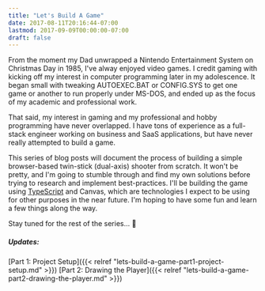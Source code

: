 ```yaml
---
title: "Let's Build A Game"
date: 2017-08-11T20:16:44-07:00
lastmod: 2017-09-09T00:00:00-07:00
draft: false
---
```


From the moment my Dad unwrapped a Nintendo Entertainment System on Christmas Day in 1985, I've alway enjoyed video 
games. I credit gaming with kicking off my interest in computer programming later in my adolescence. It began small
with tweaking AUTOEXEC.BAT or CONFIG.SYS to get one game or another to run properly under MS-DOS, and ended up as 
the focus of my academic and professional work.

That said, my interest in gaming and my professional and hobby programming have never overlapped. I have
tons of experience as a full-stack engineer working on business and SaaS applications, but have never 
really attempted to build a game. 

This series of blog posts will document the process of building a simple browser-based twin-stick 
(dual-axis) shooter from scratch. It won't be pretty, and I'm going to stumble through and find my own
solutions before trying to research and implement best-practices. I'll be building the game using 
[TypeScript](https://typescriptlang.org) and Canvas, which are technologies I expect to be using for 
other purposes in the near future. I'm hoping to have some fun and learn a few things along the way.

Stay tuned for the rest of the series... :space_invader:

##### Updates:
[Part 1: Project Setup]({{< relref "lets-build-a-game-part1-project-setup.md" >}})
[Part 2: Drawing the Player]({{< relref "lets-build-a-game-part2-drawing-the-player.md" >}})